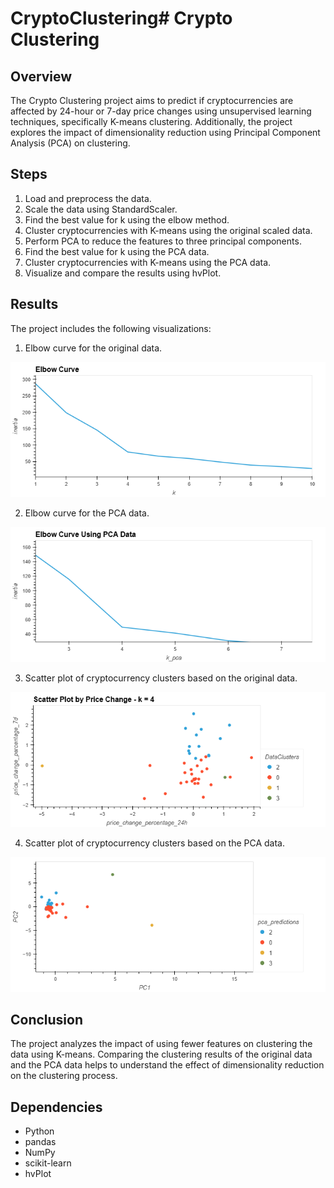 # CryptoClustering# Crypto Clustering

## Overview

The Crypto Clustering project aims to predict if cryptocurrencies are affected by 24-hour or 7-day price changes using unsupervised learning techniques, specifically K-means clustering. Additionally, the project explores the impact of dimensionality reduction using Principal Component Analysis (PCA) on clustering.

## Steps

1. Load and preprocess the data.
2. Scale the data using StandardScaler.
3. Find the best value for k using the elbow method.
4. Cluster cryptocurrencies with K-means using the original scaled data.
5. Perform PCA to reduce the features to three principal components.
6. Find the best value for k using the PCA data.
7. Cluster cryptocurrencies with K-means using the PCA data.
8. Visualize and compare the results using hvPlot.

## Results

The project includes the following visualizations:

1. Elbow curve for the original data.

 ![bokeh_plot (5)](Images/bokeh_plot.png)

2. Elbow curve for the PCA data.

![bokeh_plot (6)](Images/bokeh_plot_elbow_pca.png)

3. Scatter plot of cryptocurrency clusters based on the original data.

![bokeh_plot (8)](Images/bokeh_plot_scatter_original.png)

4. Scatter plot of cryptocurrency clusters based on the PCA data.

![bokeh_plot (9)](Images/bokeh_plot_scatter_pca.png)


## Conclusion

The project analyzes the impact of using fewer features on clustering the data using K-means. Comparing the clustering results of the original data and the PCA data helps to understand the effect of dimensionality reduction on the clustering process.

## Dependencies

- Python
- pandas
- NumPy
- scikit-learn
- hvPlot